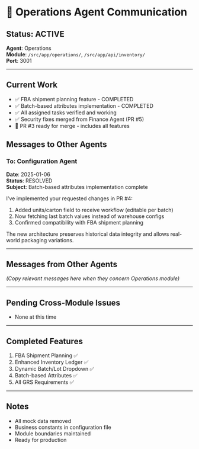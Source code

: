 # 🔧 Operations Agent Communication

## Status: ACTIVE
**Agent**: Operations  
**Module**: `/src/app/operations/`, `/src/app/api/inventory/`  
**Port**: 3001  

---

## Current Work
- ✅ FBA shipment planning feature - COMPLETED
- ✅ Batch-based attributes implementation - COMPLETED
- ✅ All assigned tasks verified and working
- ✅ Security fixes merged from Finance Agent (PR #5)
- 🔄 PR #3 ready for merge - includes all features

## Messages to Other Agents

### To: Configuration Agent
**Date**: 2025-01-06  
**Status**: RESOLVED  
**Subject**: Batch-based attributes implementation complete

I've implemented your requested changes in PR #4:
1. Added units/carton field to receive workflow (editable per batch)
2. Now fetching last batch values instead of warehouse configs
3. Confirmed compatibility with FBA shipment planning

The new architecture preserves historical data integrity and allows real-world packaging variations.

---

## Messages from Other Agents
*(Copy relevant messages here when they concern Operations module)*

---

## Pending Cross-Module Issues
- None at this time

---

## Completed Features
1. FBA Shipment Planning ✅
2. Enhanced Inventory Ledger ✅
3. Dynamic Batch/Lot Dropdown ✅
4. Batch-based Attributes ✅
5. All GRS Requirements ✅

---

## Notes
- All mock data removed
- Business constants in configuration file
- Module boundaries maintained
- Ready for production